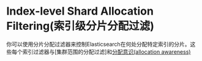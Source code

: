 # Index-level Shard Allocation Filtering(索引级分片分配过滤)

你可以使用分片分配过滤器来控制Elasticsearch在何处分配特定索引的分片。这些每个索引过滤器与[集群范围的分配过滤]和[分配意识(allocation awareness)](#)